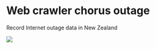 # Web crawler chorus outage

Record Internet outage data in New Zealand

![](https://shields.io/badge/dependencies-Python_3.12-blue)

